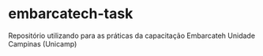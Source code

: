 # embarcatech-task
Repositório utilizando para as práticas da capacitação Embarcateh Unidade Campinas (Unicamp)
